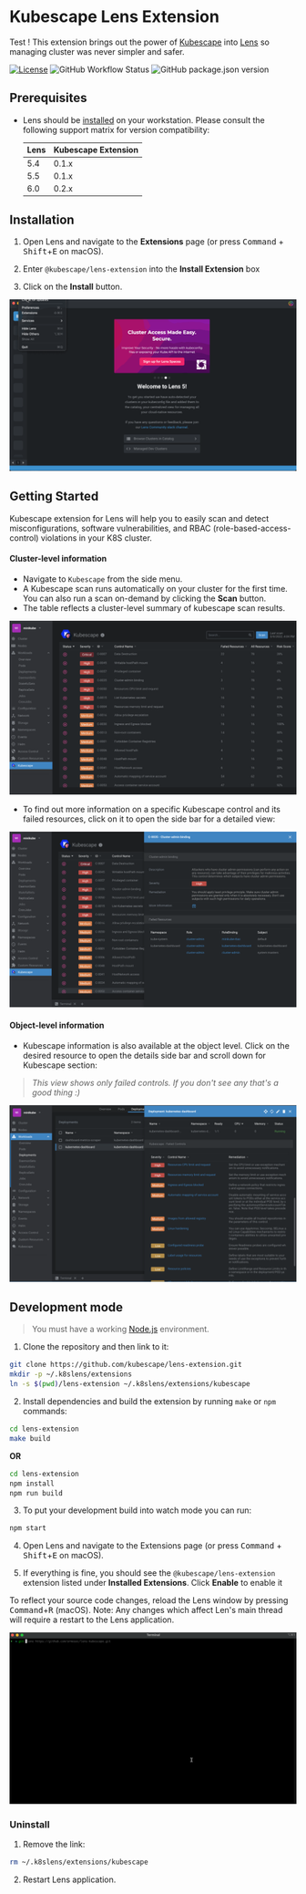 # Kubescape Lens Extension
Test !
This extension brings out the power of [Kubescape][kubescape] into [Lens][lens] so managing cluster was never simpler and safer.

[![License][license-img]][license]
![GitHub Workflow Status](https://img.shields.io/github/workflow/status/kubescape/lens-extension/publish)
![GitHub package.json version](https://img.shields.io/github/package-json/v/kubescape/lens-extension)

## Prerequisites

* Lens should be [installed][lens-installation] on your workstation. Please consult the following support matrix for version compatibility:

  | Lens | Kubescape Extension |
  |------|---------------------|
  | 5.4  | 0.1.x               |
  | 5.5  | 0.1.x               |
  | 6.0  | 0.2.x               |

## Installation

1. Open Lens and navigate to the __Extensions__ page (or press <kbd>Command</kbd> + <kbd>Shift</kbd>+<kbd>E</kbd> on macOS).

2. Enter ``@kubescape/lens-extension`` into the __Install Extension__ box

3. Click on the __Install__ button.



<img src="docs/installation.gif"> 


## Getting Started

Kubescape extension for Lens will help you to easily scan and detect misconfigurations, software vulnerabilities, and RBAC (role-based-access-control) violations in your K8S cluster.

#### Cluster-level information

* Navigate to `Kubescape` from the side menu.
* A Kubescape scan runs automatically on your cluster for the first time. You can also run a scan on-demand by clicking the __Scan__ button.
* The table reflects a cluster-level summary of kubescape scan results.

<img src="docs/scan-results.png"> 

<br />

* To find out more information on a specific Kubescape control and its failed resources, click on it to open the side bar for a detailed view:

<img src="docs/cluster-level-info.png"> 

#### Object-level information

* Kubescape information is also available at the object level. Click on the desired resource to open the details side bar and scroll down for Kubescape section:

>_This view shows only failed controls. If you don't see any that's a good thing :)_

<img src="docs/object-level-info.png"> 



## Development mode

> You must have a working [Node.js][nodejs] environment.

1. Clone the repository and then link to it:

```sh
git clone https://github.com/kubescape/lens-extension.git 
mkdir -p ~/.k8slens/extensions
ln -s $(pwd)/lens-extension ~/.k8slens/extensions/kubescape
```

2. Install dependencies and build the extension by running `make` or `npm` commands:

```sh
cd lens-extension
make build
```

__OR__

```sh
cd lens-extension
npm install
npm run build
```

3. To put your development build into watch mode you can run:

```sh
npm start
```

4. Open Lens and navigate to the Extensions page (or press <kbd>Command</kbd> + <kbd>Shift</kbd>+<kbd>E</kbd> on macOS).

5. If everything is fine, you should see the ``@kubescape/lens-extension`` extension listed under __Installed Extensions__. Click __Enable__ to enable it


To reflect your source code changes, reload the Lens window by pressing <kbd>Command</kbd>+<kbd>R</kbd> (macOS). Note: Any changes which affect Len's main thread will require a restart to the Lens application.


<img src="docs/development.gif"> 

### Uninstall

1. Remove the link:
```sh
rm ~/.k8slens/extensions/kubescape
```

2. Restart Lens application.


[lens]: https://github.com/lensapp/lens
[kubescape]: https://github.com/armosec/kubescape
[license]: https://github.com/kubescape/lens-extension/blob/master/LICENSE
[license-img]: https://img.shields.io/github/license/kubescape/lens-extension
[nodejs]: https://www.nodejs.org/en/
[lens-installation]: https://github.com/lensapp/lens#installation
